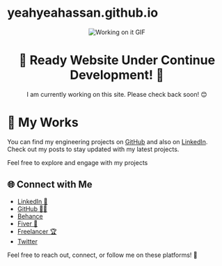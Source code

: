 # yeahyeahassan.github.io

<!-- Graphical GIF Animation -->
<div class="gif-container" style="text-align: center; margin-bottom: 20px;">
  <img src="https://i.giphy.com/media/v1.Y2lkPTc5MGI3NjExa2Q0N204bGd5a29paHFrcG5zbmQ5djAycGFsNDJoZ3Rwa3pqd3Q0NSZlcD12MV9pbnRlcm5hbF9naWZfYnlfaWQmY3Q9Zw/doXBzUFJRxpaUbuaqz/giphy.gif" alt="Working on it GIF" />
</div>

</head>
<body>

  <!-- Under Development Section -->
  <div style="text-align: center;">
    <h1>🚧 Ready Website Under Continue Development! 🚧</h1>
    <p>I am currently working on this site. Please check back soon! 😊</p>
  </div>

  <!-- Blog Section -->
  <h1>📘 My Works</h1>
  <p>You can find my engineering projects on <a href="https://github.com/yeahyeahassan">GitHub</a> and also on <a href="https://www.linkedin.com/in/yeahyea-hassan-38bb40287">LinkedIn</a>. Check out my posts to stay updated with my latest projects.</p>
  <p>Feel free to explore and engage with my projects </p>

  <!-- Connect with Me Section -->
  <h2>🌐 Connect with Me</h2>
  <ul>
    <li><a href="https://www.linkedin.com/in/yeahyea-hassan-38bb40287 ">LinkedIn 💼</a></li>
    <li><a href="https://github.com/yeahyeahassan">GitHub 👨‍💻</a></li>
    <li><a href="https://www.behance.net/yeahyeahassan">Behance</a></li>
    <li><a href="https://www.fiverr.com/hsiddique6678">Fiver 🧠</a></li>
    <li><a href="https://www.freelancer.com/u/hsiddique6678">Freelancer 🏆</a></li>
    <li><a href="https://x.com/yeahyea_hassan  ">Twitter</a></li>
  </ul>

  <p>Feel free to reach out, connect, or follow me on these platforms! 🌟</p>

</body>
</html>
